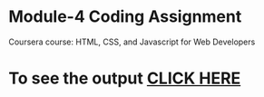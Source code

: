 

# Module-4 Coding Assignment

Coursera course: HTML, CSS, and Javascript for Web Developers

# To see the output [CLICK HERE](https://nikhilsaikb.github.io/coursera/module-4/)

